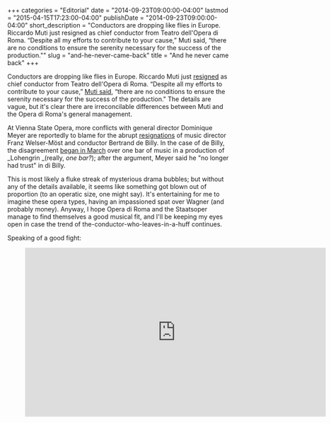 +++
categories = "Editorial"
date = "2014-09-23T09:00:00-04:00"
lastmod = "2015-04-15T17:23:00-04:00"
publishDate = "2014-09-23T09:00:00-04:00"
short_description = "Conductors are dropping like flies in Europe. Riccardo Muti just resigned as chief conductor from Teatro dell'Opera di Roma. “Despite all my efforts to contribute to your cause,” Muti said, “there are no conditions to ensure the serenity necessary for the success of the production.\""
slug = "and-he-never-came-back"
title = "And he never came back"
+++

Conductors are dropping like flies in Europe. Riccardo Muti just [resigned](http://www.theguardian.com/world/2014/sep/22/riccardo-muti-severs-ties-opera-rome) as chief conductor from Teatro dell'Opera di Roma. “Despite all my efforts to contribute to your cause,” [Muti said](http://www.wqxr.org/#!/story/riccardo-muti-quits-rome-opera-conductor/), “there are no conditions to ensure the serenity necessary for the success of the production." The details are vague, but it's clear there are irreconcilable differences between Muti and the Opera di Roma's general management.

At Vienna State Opera, more conflicts with general director Dominique Meyer are reportedly to blame for the abrupt [resignations](http://www.wqxr.org/#!/story/riccardo-muti-quits-rome-opera-conductor/) of music director Franz Welser-Möst and conductor Bertrand de Billy. In the case of de Billy, the disagreement [began in March](http://www.kctv5.com/story/26541560/2nd-conductor-resigns-from-vienna-state-opera) over one bar of music in a production of _Lohengrin _(really, _one bar?_); after the argument, Meyer said he "no longer had trust" in di Billy.

This is most likely a fluke streak of mysterious drama bubbles; but without any of the details available, it seems like something got blown out of proportion (to an operatic size, one might say). It's entertaining for me to imagine these opera types, having an impassioned spat over Wagner (and probably money). Anyway, I hope Opera di Roma and the Staatsoper manage to find themselves a good musical fit, and I'll be keeping my eyes open in case the trend of the-conductor-who-leaves-in-a-huff continues.

Speaking of a good fight:

<figure data-type="video">
<iframe width="680" height="382" src="https://www.youtube.com/embed/tWSMQlPTMNg" frameborder="0" allowfullscreen></iframe>
</figure>
